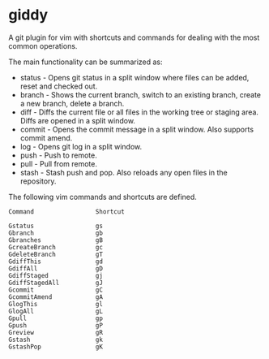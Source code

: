 giddy
=====

A git plugin for vim with shortcuts and commands for dealing with the most common operations.

The main functionality can be summarized as:

* status - Opens git status in a split window where files can be added, reset and checked out.
* branch - Shows the current branch, switch to an existing branch, create a new branch, delete a branch.
* diff   - Diffs the current file or all files in the working tree or staging area. Diffs
           are opened in a split window.
* commit - Opens the commit message in a split window. Also supports commit amend.
* log    - Opens git log in a split window.
* push   - Push to remote.
* pull   - Pull from remote.
* stash  - Stash push and pop. Also reloads any open files in the repository.

The following vim commands and shortcuts are defined.

    Command                 Shortcut

    Gstatus                 gs
    Gbranch                 gb
    Gbranches               gB
    GcreateBranch           gc
    GdeleteBranch           gT
    GdiffThis               gd
    GdiffAll                gD
    GdiffStaged             gj
    GdiffStagedAll          gJ
    Gcommit                 gC
    GcommitAmend            gA
    GlogThis                gl
    GlogAll                 gL
    Gpull                   gp
    Gpush                   gP
    Greview                 gR
    Gstash                  gk
    GstashPop               gK
